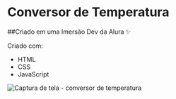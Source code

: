 # Conversor de Temperatura
##Criado em uma Imersão Dev da Alura ✨

Criado com:
 - HTML
 - CSS
 - JavaScript

![Captura de tela - conversor de temperatura](https://user-images.githubusercontent.com/108961361/209488737-32b9c18d-704c-4213-8a55-704daaf15372.png)
